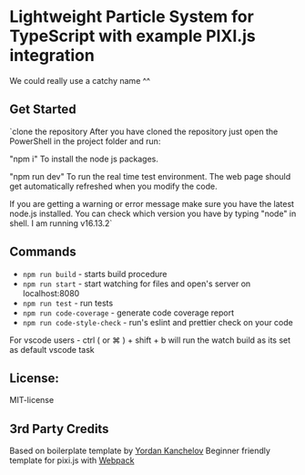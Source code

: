 # Lightweight Particle System for TypeScript with example PIXI.js integration
We could really use a catchy name ^^

## Get Started

`clone the repository
After you have cloned the repository just open the PowerShell in the project folder and run:

"npm i" 
To install the node js packages.

"npm run dev" 
To run the real time test environment. The web page should get automatically refreshed when you modify the code.

If you are getting a warning or error message make sure you have the latest node.js installed.
You can check which version you have by typing "node" in shell. I am running v16.13.2`

## Commands

-   `npm run build` - starts build procedure
-   `npm run start` - start watching for files and open's server on localhost:8080
-   `npm run test` - run tests
-   `npm run code-coverage` - generate code coverage report
-   `npm run code-style-check` - run's eslint and prettier check on your code

For vscode users - ctrl ( or ⌘ ) + shift + b will run the watch build as its set as default vscode task

## License:
MIT-license

## 3rd Party Credits

Based on boilerplate template by [Yordan Kanchelov](https://github.com/yordan-kanchelov/pixi-typescript-boilerplate)
Beginner friendly template for pixi.js with [Webpack](https://webpack.js.org/)
